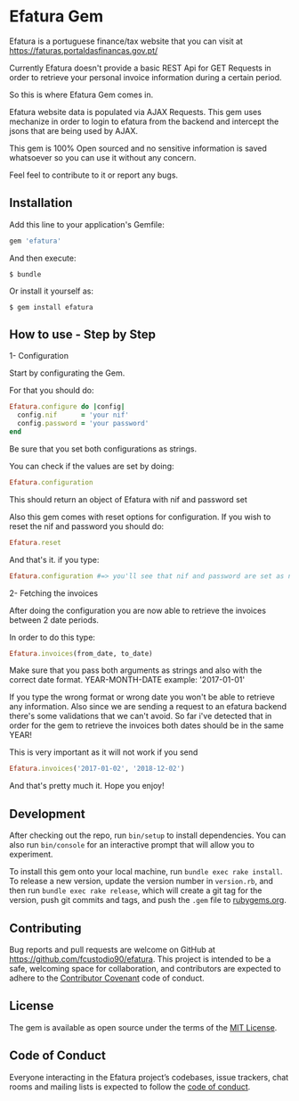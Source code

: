 # Efatura Gem

Efatura is a portuguese finance/tax website that you can visit at https://faturas.portaldasfinancas.gov.pt/

Currently Efatura doesn't provide a basic REST Api for GET Requests in order to retrieve your personal invoice information during a certain period.

So this is where Efatura Gem comes in.

Efatura website data is populated via AJAX Requests. This gem uses mechanize in order to login to efatura from the backend and intercept the jsons that are being used by AJAX.

This gem is 100% Open sourced and no sensitive information is saved whatsoever so you can use it without any concern.

Feel feel to contribute to it or report any bugs.

## Installation

Add this line to your application's Gemfile:

```ruby
gem 'efatura'
```

And then execute:

    $ bundle

Or install it yourself as:

    $ gem install efatura

## How to use - Step by Step

1- Configuration

Start by configurating the Gem.

  For that you should do:
  ```ruby
  Efatura.configure do |config|
    config.nif      = 'your nif'
    config.password = 'your password'
  end
  ```

  Be sure that you set both configurations as strings.

  You can check if the values are set by doing:

  ```ruby
  Efatura.configuration
  ```

  This should return an object of Efatura with nif and password set

  Also this gem comes with reset options for configuration. If you wish to reset the nif and password you should do:
  ```ruby
  Efatura.reset
  ```

  And that's it. if you type:
  ```ruby
  Efatura.configuration #=> you'll see that nif and password are set as nil again.
  ```


2- Fetching the invoices

After doing the configuration you are now able to retrieve the invoices between 2 date periods.

  In order to do this type:
  ```ruby
  Efatura.invoices(from_date, to_date)
  ```

  Make sure that you pass both arguments as strings and also with the correct date format. YEAR-MONTH-DATE example: '2017-01-01'

  If you type the wrong format or wrong date you won't be able to retrieve any information. Also since we are sending a request to an efatura backend there's some validations that we can't avoid. So far i've detected that in order for the gem to retrieve the invoices both dates should be in the same YEAR!

  This is very important as it will not work if you send 
  ```ruby
  Efatura.invoices('2017-01-02', '2018-12-02')
  ```


And that's pretty much it. Hope you enjoy!


## Development

After checking out the repo, run `bin/setup` to install dependencies. You can also run `bin/console` for an interactive prompt that will allow you to experiment.

To install this gem onto your local machine, run `bundle exec rake install`. To release a new version, update the version number in `version.rb`, and then run `bundle exec rake release`, which will create a git tag for the version, push git commits and tags, and push the `.gem` file to [rubygems.org](https://rubygems.org).

## Contributing

Bug reports and pull requests are welcome on GitHub at https://github.com/fcustodio90/efatura. This project is intended to be a safe, welcoming space for collaboration, and contributors are expected to adhere to the [Contributor Covenant](http://contributor-covenant.org) code of conduct.

## License

The gem is available as open source under the terms of the [MIT License](https://opensource.org/licenses/MIT).

## Code of Conduct

Everyone interacting in the Efatura project’s codebases, issue trackers, chat rooms and mailing lists is expected to follow the [code of conduct](https://github.com/fcustodio90/efatura/blob/master/CODE_OF_CONDUCT.md).
